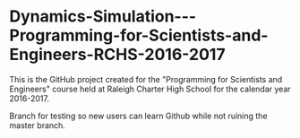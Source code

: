 # Dynamics-Simulation---Programming-for-Scientists-and-Engineers-RCHS-2016-2017

This is the GitHub project created for the "Programming for Scientists and Engineers" course held at Raleigh Charter High School for the calendar year 2016-2017.

Branch for testing so new users can learn Github while not ruining the master branch.
